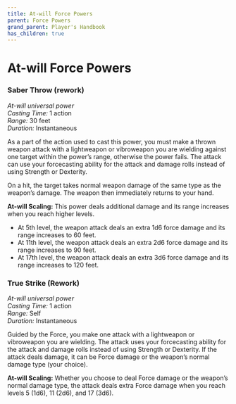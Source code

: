 ```yaml
---
title: At-will Force Powers
parent: Force Powers
grand_parent: Player's Handbook
has_children: true
---
```

# At-will Force Powers

### Saber Throw (rework)
*At-will universal power*
<br>*Casting Time:* 1 action
<br>*Range:* 30 feet
<br>*Duration:* Instantaneous

As a part of the action used to cast this power, you must make a thrown weapon attack with a lightweapon or vibroweapon you are wielding against one target within the power’s range, otherwise the power fails. The attack can use your forcecasting ability for the attack and damage rolls instead of using Strength or Dexterity. 

On a hit, the target takes normal weapon damage of the same type as the weapon’s damage. The weapon then immediately returns to your hand.

**At-will Scaling:** This power deals additional damage and its range increases when you reach higher levels. 
 - At 5th level, the weapon attack deals an extra 1d6 force damage and its range increases to 60 feet.
 - At 11th level, the weapon attack deals an extra 2d6 force damage and its range increases to 90 feet.
 - At 17th level, the weapon attack deals an extra 3d6 force damage and its range increases to 120 feet.

### True Strike (Rework)	
*At-will universal power*
<br>*Casting Time:* 1 action
<br>*Range:* Self
<br>*Duration:* Instantaneous

Guided by the Force, you make one attack with a lightweapon or vibroweapon you are wielding. The attack uses your forcecasting ability for the attack and damage rolls instead of using Strength or Dexterity. If the attack deals damage, it can be Force damage or the weapon’s normal damage type (your choice).

**At-will Scaling:** Whether you choose to deal Force damage or the weapon’s normal damage	type, the attack deals extra Force damage when you reach levels 5 (1d6), 11 (2d6), and 17 (3d6).

